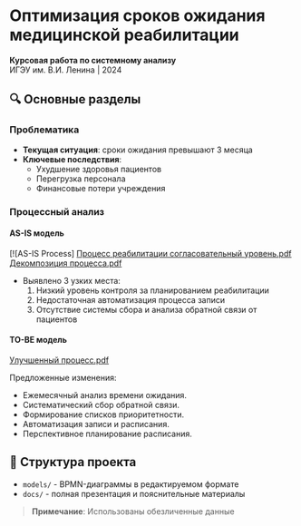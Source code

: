 # Оптимизация сроков ожидания медицинской реабилитации

**Курсовая работа по системному анализу**  
ИГЭУ им. В.И. Ленина | 2024

## 🔍 Основные разделы

### Проблематика
- **Текущая ситуация**: сроки ожидания превышают 3 месяца 
- **Ключевые последствия**:
  - Ухудшение здоровья пациентов
  - Перегрузка персонала
  - Финансовые потери учреждения

### Процессный анализ
#### AS-IS модель
[![AS-IS Process]
[Процесс реабилитации согласовательный уровень.pdf](https://github.com/user-attachments/files/20879581/default.pdf)
[Декомпозиция процесса.pdf](https://github.com/user-attachments/files/20879586/default.pdf)

- Выявлено 3 узких места:
  1. Низкий уровень контроля за планированием реабилитации
  2. Недостаточная автоматизация процесса записи
  3. Отсутствие системы сбора и анализа обратной связи от пациентов

#### TO-BE модель
[Улучшенный процесс.pdf](https://github.com/user-attachments/files/20879591/default.pdf)

Предложенные изменения:
- Ежемесячный анализ времени ожидания.
- Систематический сбор обратной связи.
- Формирование списков приоритетности.
- Автоматизация записи и расписания.
- Перспективное планирование расписания.

## 📁 Структура проекта
- `models/` - BPMN-диаграммы в редактируемом формате
- `docs/` - полная презентация и пояснительные материалы

> **Примечание**: Использованы обезличенные данные


